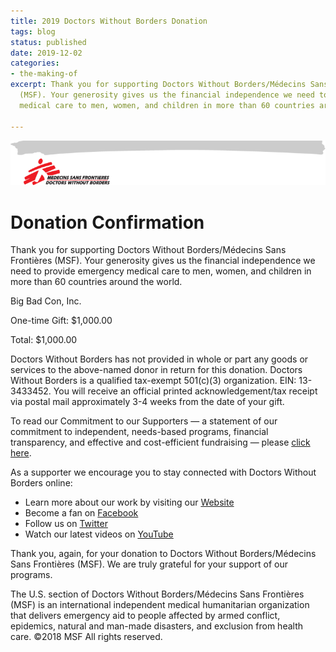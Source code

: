 ```yaml
---
title: 2019 Doctors Without Borders Donation
tags: blog
status: published
date: 2019-12-02
categories:
- the-making-of
excerpt: Thank you for supporting Doctors Without Borders/Médecins Sans Frontières
  (MSF). Your generosity gives us the financial independence we need to provide emergency
  medical care to men, women, and children in more than 60 countries around the world.

---
```

[![](/images/header_email.png)](http://www.doctorswithoutborders.org/)

# Donation Confirmation

Thank you for supporting Doctors Without Borders/Médecins Sans Frontières (MSF). Your generosity gives us the financial independence we need to provide emergency medical care to men, women, and children in more than 60 countries around the world.

Big Bad Con, Inc.

One-time Gift: $1,000.00

Total: $1,000.00

Doctors Without Borders has not provided in whole or part any goods or services to the above-named donor in return for this donation. Doctors Without Borders is a qualified tax-exempt 501(c)(3) organization. EIN: 13-3433452. You will receive an official printed acknowledgement/tax receipt via postal mail approximately 3-4 weeks from the date of your gift.

To read our Commitment to our Supporters — a statement of our commitment to independent, needs-based programs, financial transparency, and effective and cost-efficient fundraising — please [click here](http://www.doctorswithoutborders.org/support-us/commitment-to-our-supporters).

As a supporter we encourage you to stay connected with Doctors Without Borders online:

- Learn more about our work by visiting our [Website](http://www.doctorswithoutborders.org/)
- Become a fan on [Facebook](http://www.facebook.com/msf.english)
- Follow us on [Twitter](http://www.twitter.com/msf_usa)
- Watch our latest videos on [YouTube](http://www.youtube.com/msf)

Thank you, again, for your donation to Doctors Without Borders/Médecins Sans Frontières (MSF). We are truly grateful for your support of our programs.

The U.S. section of Doctors Without Borders/Médecins Sans Frontières (MSF) is an international independent medical humanitarian organization that delivers emergency aid to people affected by armed conflict, epidemics, natural and man-made disasters, and exclusion from health care. ©2018 MSF All rights reserved.